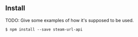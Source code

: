 
## Install

TODO: Give some examples of how it's supposed to be used.

```
$ npm install --save steam-url-api
```